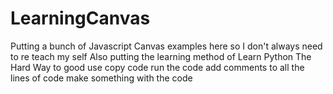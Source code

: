 # LearningCanvas
Putting a bunch of Javascript Canvas examples here so I don't always need to re teach my self
Also putting the learning method of Learn Python The Hard Way to good use
  copy code
  run the code
  add comments to all the lines of code
  make something with the code
